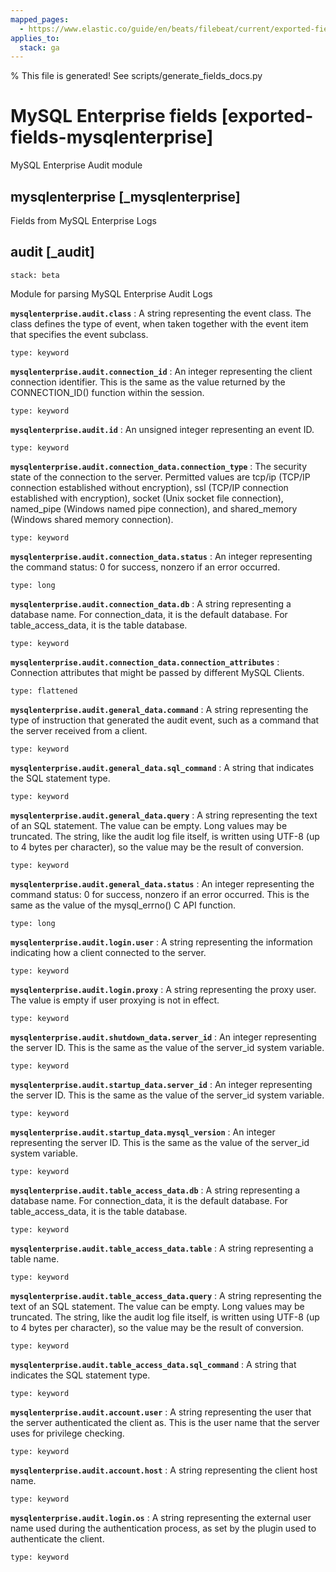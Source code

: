 ```yaml
---
mapped_pages:
  - https://www.elastic.co/guide/en/beats/filebeat/current/exported-fields-mysqlenterprise.html
applies_to:
  stack: ga
---
```


% This file is generated! See scripts/generate_fields_docs.py

# MySQL Enterprise fields [exported-fields-mysqlenterprise]

MySQL Enterprise Audit module

## mysqlenterprise [_mysqlenterprise]

Fields from MySQL Enterprise Logs

## audit [_audit]

```{applies_to}
stack: beta
```

Module for parsing MySQL Enterprise Audit Logs

**`mysqlenterprise.audit.class`**
:   A string representing the event class. The class defines the type of event, when taken together with the event item that specifies the event subclass.

    type: keyword


**`mysqlenterprise.audit.connection_id`**
:   An integer representing the client connection identifier. This is the same as the value returned by the CONNECTION_ID() function within the session.

    type: keyword


**`mysqlenterprise.audit.id`**
:   An unsigned integer representing an event ID.

    type: keyword


**`mysqlenterprise.audit.connection_data.connection_type`**
:   The security state of the connection to the server. Permitted values are tcp/ip (TCP/IP connection established without encryption), ssl (TCP/IP connection established with encryption), socket (Unix socket file connection), named_pipe (Windows named pipe connection), and shared_memory (Windows shared memory connection).

    type: keyword


**`mysqlenterprise.audit.connection_data.status`**
:   An integer representing the command status: 0 for success, nonzero if an error occurred.

    type: long


**`mysqlenterprise.audit.connection_data.db`**
:   A string representing a database name. For connection_data, it is the default database. For table_access_data, it is the table database.

    type: keyword


**`mysqlenterprise.audit.connection_data.connection_attributes`**
:   Connection attributes that might be passed by different MySQL Clients.

    type: flattened


**`mysqlenterprise.audit.general_data.command`**
:   A string representing the type of instruction that generated the audit event, such as a command that the server received from a client.

    type: keyword


**`mysqlenterprise.audit.general_data.sql_command`**
:   A string that indicates the SQL statement type.

    type: keyword


**`mysqlenterprise.audit.general_data.query`**
:   A string representing the text of an SQL statement. The value can be empty. Long values may be truncated. The string, like the audit log file itself, is written using UTF-8 (up to 4 bytes per character), so the value may be the result of conversion.

    type: keyword


**`mysqlenterprise.audit.general_data.status`**
:   An integer representing the command status: 0 for success, nonzero if an error occurred. This is the same as the value of the mysql_errno() C API function.

    type: long


**`mysqlenterprise.audit.login.user`**
:   A string representing the information indicating how a client connected to the server.

    type: keyword


**`mysqlenterprise.audit.login.proxy`**
:   A string representing the proxy user. The value is empty if user proxying is not in effect.

    type: keyword


**`mysqlenterprise.audit.shutdown_data.server_id`**
:   An integer representing the server ID. This is the same as the value of the server_id system variable.

    type: keyword


**`mysqlenterprise.audit.startup_data.server_id`**
:   An integer representing the server ID. This is the same as the value of the server_id system variable.

    type: keyword


**`mysqlenterprise.audit.startup_data.mysql_version`**
:   An integer representing the server ID. This is the same as the value of the server_id system variable.

    type: keyword


**`mysqlenterprise.audit.table_access_data.db`**
:   A string representing a database name. For connection_data, it is the default database. For table_access_data, it is the table database.

    type: keyword


**`mysqlenterprise.audit.table_access_data.table`**
:   A string representing a table name.

    type: keyword


**`mysqlenterprise.audit.table_access_data.query`**
:   A string representing the text of an SQL statement. The value can be empty. Long values may be truncated. The string, like the audit log file itself, is written using UTF-8 (up to 4 bytes per character), so the value may be the result of conversion.

    type: keyword


**`mysqlenterprise.audit.table_access_data.sql_command`**
:   A string that indicates the SQL statement type.

    type: keyword


**`mysqlenterprise.audit.account.user`**
:   A string representing the user that the server authenticated the client as. This is the user name that the server uses for privilege checking.

    type: keyword


**`mysqlenterprise.audit.account.host`**
:   A string representing the client host name.

    type: keyword


**`mysqlenterprise.audit.login.os`**
:   A string representing the external user name used during the authentication process, as set by the plugin used to authenticate the client.

    type: keyword


